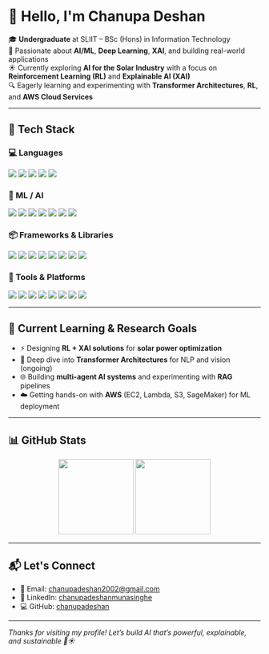 # 👋 Hello, I'm Chanupa Deshan

🎓 **Undergraduate** at SLIIT – BSc (Hons) in Information Technology  
🧠 Passionate about **AI/ML**, **Deep Learning**, **XAI**, and building real-world applications  
☀️ Currently exploring **AI for the Solar Industry** with a focus on **Reinforcement Learning (RL)** and **Explainable AI (XAI)**  
🔍 Eagerly learning and experimenting with **Transformer Architectures**, **RL**, and **AWS Cloud Services**

---

## 🔧 Tech Stack

### 💻 Languages
<p>
  <img src="https://img.shields.io/badge/Python-3776AB?style=flat&logo=python&logoColor=white" />
  <img src="https://img.shields.io/badge/Java-ED8B00?style=flat&logo=openjdk&logoColor=white" />
  <img src="https://img.shields.io/badge/C++-00599C?style=flat&logo=cplusplus&logoColor=white" />
  <img src="https://img.shields.io/badge/R-276DC3?style=flat&logo=r&logoColor=white" />
  <img src="https://img.shields.io/badge/SQL-025E8C?style=flat&logo=sqlserver&logoColor=white" />
</p>

### 🧠 ML / AI
<p>
  <img src="https://img.shields.io/badge/TensorFlow-FF6F00?style=flat&logo=tensorflow&logoColor=white" />
  <img src="https://img.shields.io/badge/PyTorch-EE4C2C?style=flat&logo=pytorch&logoColor=white" />
  <img src="https://img.shields.io/badge/Scikit--learn-F7931E?style=flat&logo=scikit-learn&logoColor=white" />
  <img src="https://img.shields.io/badge/OpenCV-5C3EE8?style=flat&logo=opencv&logoColor=white" />
  <img src="https://img.shields.io/badge/Transformers-FFB300?style=flat&logo=huggingface&logoColor=white" />
  <img src="https://img.shields.io/badge/YOLO-292929?style=flat&logo=darkreader&logoColor=white" />
  <img src="https://img.shields.io/badge/LoRA-800080?style=flat&logo=marketo&logoColor=white" />
</p>

### 📦 Frameworks & Libraries
<p>
  <img src="https://img.shields.io/badge/Keras-D00000?style=flat&logo=keras&logoColor=white" />
  <img src="https://img.shields.io/badge/Numpy-013243?style=flat&logo=numpy&logoColor=white" />
  <img src="https://img.shields.io/badge/pandas-150458?style=flat&logo=pandas&logoColor=white" />
  <img src="https://img.shields.io/badge/Matplotlib-2C5DA8?style=flat&logo=plotly&logoColor=white" />
  <img src="https://img.shields.io/badge/Seaborn-3B4D61?style=flat&logo=python&logoColor=white" />
  <img src="https://img.shields.io/badge/NLTK-4B8BBE?style=flat&logo=python&logoColor=white" />
  <img src="https://img.shields.io/badge/langchain-000000?style=flat&logo=langchain&logoColor=white" />
  <img src="https://img.shields.io/badge/crewAI-292929?style=flat&logo=abstract&logoColor=white" />
</p>

### 🧰 Tools & Platforms
<p>
  <img src="https://img.shields.io/badge/AWS-232F3E?style=flat&logo=amazon-aws&logoColor=white" />
  <img src="https://img.shields.io/badge/Streamlit-FF4B4B?style=flat&logo=streamlit&logoColor=white" />
  <img src="https://img.shields.io/badge/Flask-000000?style=flat&logo=flask&logoColor=white" />
  <img src="https://img.shields.io/badge/Jupyter-F37626?style=flat&logo=jupyter&logoColor=white" />
  <img src="https://img.shields.io/badge/Git-F05032?style=flat&logo=git&logoColor=white" />
  <img src="https://img.shields.io/badge/GitHub-181717?style=flat&logo=github&logoColor=white" />
  <img src="https://img.shields.io/badge/VSCode-007ACC?style=flat&logo=visual-studio-code&logoColor=white" />
  <img src="https://img.shields.io/badge/Docker-2496ED?style=flat&logo=docker&logoColor=white" />
</p>


---

## 🎯 Current Learning & Research Goals

- ⚡ Designing **RL + XAI solutions** for **solar power optimization**  
- 🤖 Deep dive into **Transformer Architectures** for NLP and vision (ongoing)  
- 🌐 Building **multi-agent AI systems** and experimenting with **RAG** pipelines  
- ☁️ Getting hands-on with **AWS** (EC2, Lambda, S3, SageMaker) for ML deployment

---

## 📊 GitHub Stats

<p align="center">
  <img src="https://github-readme-stats.vercel.app/api?username=chanupadeshan&show_icons=true&theme=tokyonight" height="150" />
  <img src="https://github-readme-stats.vercel.app/api/top-langs/?username=chanupadeshan&layout=compact&theme=tokyonight" height="150"/>
</p>



---

## 📬 Let's Connect

- 📧 Email: [chanupadeshan2002@gmail.com](mailto:chanupadeshan2002@gmail.com)  
- 💼 LinkedIn: [chanupadeshanmunasinghe](https://www.linkedin.com/in/chanupadeshanmunasinghe)  
- 💻 GitHub: [chanupadeshan](https://github.com/chanupadeshan)

---

_Thanks for visiting my profile! Let’s build AI that’s powerful, explainable, and sustainable 🌱☀️_
